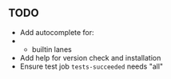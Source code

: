 ## TODO

- Add autocomplete for:
- - builtin lanes
- Add help for version check and installation
- Ensure test job `tests-succeeded` needs "all"
